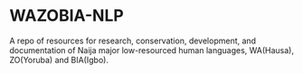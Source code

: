# WAZOBIA-NLP
A repo of resources for research, conservation, development, and documentation of Naija major low-resourced human languages, WA(Hausa), ZO(Yoruba) and BIA(Igbo).
